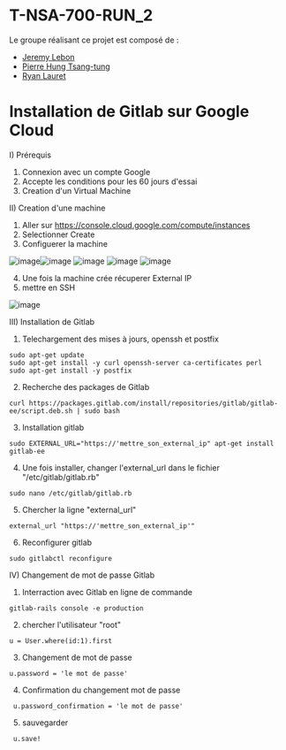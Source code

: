 # T-NSA-700-RUN_2

Le groupe réalisant ce projet est composé de :

- [Jeremy Lebon](https://www.linkedin.com/in/jeremy-lebon/ "Profil LinkedIn")
- [Pierre Hung Tsang-tung](https://www.linkedin.com/in/hung-tsang-tung/ "Profil LinkedIn")
- [Ryan Lauret](https://www.linkedin.com/in/ryan-lauret-232559197/ "Profil LinkedIn")


# Installation de Gitlab sur Google Cloud

I) Prérequis 

  1) Connexion avec un compte Google
  2) Accepte les conditions pour les 60 jours d'essai
  3) Creation d'un Virtual Machine
 
II) Creation d'une machine 

  1) Aller sur  https://console.cloud.google.com/compute/instances
  2) Selectionner Create
  3) Configuerer la machine 
  
   ![image](https://user-images.githubusercontent.com/72122216/217456031-69eda552-dc0a-433f-9625-bbdab20c2aad.png)![image](https://user-images.githubusercontent.com/72122216/217456093-6666a262-ee4e-4eb0-8858-07585e672c80.png)
![image](https://user-images.githubusercontent.com/72122216/217456203-1a66a695-fb27-4bf7-b760-678c26c01cd4.png)
![image](https://user-images.githubusercontent.com/72122216/217456729-f864edd0-34e6-46cf-87f8-d225de06aa18.png)
![image](https://user-images.githubusercontent.com/72122216/217456804-000357a9-9f87-4ebd-9584-91fd416082ba.png)

  4) Une fois la machine crée récuperer External IP
  5) mettre en SSH
  
  ![image](https://user-images.githubusercontent.com/72122216/217458627-1947bd9e-aef3-45e4-9561-cdc050f267d6.png)

III) Installation de Gitlab

  1) Telechargement des mises à jours, openssh et postfix
  
    sudo apt-get update
    sudo apt-get install -y curl openssh-server ca-certificates perl
    sudo apt-get install -y postfix

  2) Recherche des packages de Gitlab
  
    curl https://packages.gitlab.com/install/repositories/gitlab/gitlab-ee/script.deb.sh | sudo bash
    
  3) Installation gitlab
  
    sudo EXTERNAL_URL="https://'mettre_son_external_ip" apt-get install gitlab-ee

  4) Une fois installer, changer l'external_url dans le fichier "/etc/gitlab/gitlab.rb"
  
    sudo nano /etc/gitlab/gitlab.rb

  5) Chercher la ligne "external_url"
  
    external_url "https://'mettre_son_external_ip'"
  
  6) Reconfigurer gitlab
  
    sudo gitlabctl reconfigure

IV) Changement de mot de passe Gitlab

  1) Interraction avec Gitlab en ligne de commande
  
    gitlab-rails console -e production
  
  
  2) chercher l'utilisateur "root"
  
    u = User.where(id:1).first
    
  3) Changement de mot de passe
    
    u.password = 'le mot de passe'
    
   4) Confirmation du changement mot de passe
   
     u.password_confirmation = 'le mot de passe'
     
   5) sauvegarder
   
     u.save!
      
